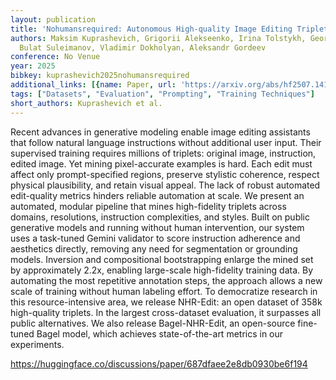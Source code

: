 ```yaml
---
layout: publication
title: 'Nohumansrequired: Autonomous High-quality Image Editing Triplet Mining'
authors: Maksim Kuprashevich, Grigorii Alekseenko, Irina Tolstykh, Georgii Fedorov,
  Bulat Suleimanov, Vladimir Dokholyan, Aleksandr Gordeev
conference: No Venue
year: 2025
bibkey: kuprashevich2025nohumansrequired
additional_links: [{name: Paper, url: 'https://arxiv.org/abs/hf2507.14119'}]
tags: ["Datasets", "Evaluation", "Prompting", "Training Techniques"]
short_authors: Kuprashevich et al.
---
```

Recent advances in generative modeling enable image editing assistants that follow natural language instructions without additional user input. Their supervised training requires millions of triplets: original image, instruction, edited image. Yet mining pixel-accurate examples is hard. Each edit must affect only prompt-specified regions, preserve stylistic coherence, respect physical plausibility, and retain visual appeal. The lack of robust automated edit-quality metrics hinders reliable automation at scale. We present an automated, modular pipeline that mines high-fidelity triplets across domains, resolutions, instruction complexities, and styles. Built on public generative models and running without human intervention, our system uses a task-tuned Gemini validator to score instruction adherence and aesthetics directly, removing any need for segmentation or grounding models. Inversion and compositional bootstrapping enlarge the mined set by approximately 2.2x, enabling large-scale high-fidelity training data. By automating the most repetitive annotation steps, the approach allows a new scale of training without human labeling effort. To democratize research in this resource-intensive area, we release NHR-Edit: an open dataset of 358k high-quality triplets. In the largest cross-dataset evaluation, it surpasses all public alternatives. We also release Bagel-NHR-Edit, an open-source fine-tuned Bagel model, which achieves state-of-the-art metrics in our experiments.

https://huggingface.co/discussions/paper/687dfaee2e8db0930be6f194